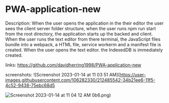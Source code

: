 # PWA-application-new

Description: 
When the user opens the application in the their editor the user sees the client server folder structure, when the user runs npm run start from the root directory, the application starts up the backed and client. When the user runs the text editor from there terminal, the JavaScript files bundle into a webpack, a HTML file, service workerm and a manifest file is created. When the user opens the text editor. the IndexedDB is immediately created. 

links: 
https://github.com/davidherring1998/PWA-application-new

screenshots: 
![Screenshot 2023-01-14 at 11 03 51 AM](https://user-images.githubusercontent.com/106282330/212485542-34b21ee6-11f5-4c52-9438-75ebc68d5


![Screenshot 2023-01-14 at 11 04 12 AM](https://user-images.githubusercontent.com/106282330/212485546-7bfaae77-c7ac-4774-b40e-161572b2f0c6.png)
0b6.png)
